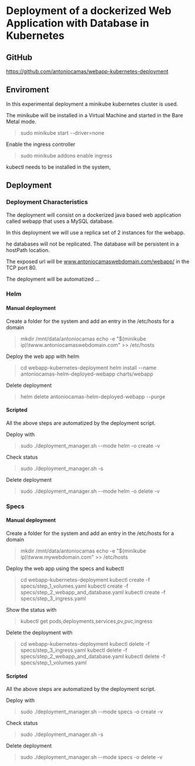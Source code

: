 # Deployment of a dockerized Web Application with Database in Kubernetes

## GitHub

https://github.com/antoniocamas/webapp-kubernetes-deployment

## Enviroment

In this experimental deployment a minikube kubernetes cluster is used.

The minikube will be installed in a Virtual Machine and started in the Bare Metal mode.

> sudo minikube start --driver=none

Enable the ingress controller

> sudo minikube addons enable ingress

kubectl needs to be installed in the system,

## Deployment

### Deployment Characteristics

The deployment will consist on a dockerized java based web application called webapp that uses a MySQL database.

In this deployment we will use a replica set of 2 instances for the webapp.

he databases will not be replicated.
The database will be persistent in a hostPath location.

The exposed url will be www.antoniocamaswebdomain.com/webapp/ in the TCP port 80.

The deployment will be automatized ...


### Helm

#### Manual deployment

Create a folder for the system and add an entry in the /etc/hosts for a domain
> mkdir /mnt/data/antoniocamas
> echo -e "$(minikube ip)\twww.antoniocamaswebdomain.com" >> /etc/hosts

Deploy the web app with helm

> cd webapp-kubernetes-deployment
> helm install --name antoniocamas-helm-deployed-webapp charts/webapp

Delete deployment 
> helm delete antoniocamas-helm-deployed-webapp --purge

#### Scripted

All the above steps are automatized by the deployment script.

Deploy with
> sudo ./deployment_manager.sh --mode helm -o create  -v

Check status
> sudo ./deployment_manager.sh -s

Delete deployment
> sudo ./deployment_manager.sh --mode helm -o delete  -v

### Specs

#### Manual deployment

Create a folder for the system and add an entry in the /etc/hosts for a domain
> mkdir /mnt/data/antoniocamas
> echo -e "$(minikube ip)\twww.mywebdomain.com" >> /etc/hosts

Deploy the web app using the specs and kubectl

> cd webapp-kubernetes-deployment
> kubectl create -f specs/step_1_volumes.yaml
> kubectl create -f specs/step_2_webapp_and_database.yaml
> kubectl create -f specs/step_3_ingress.yaml

Show the status with
> kubectl get pods,deployments,services,pv,pvc,ingress

Delete the deployment with

> cd webapp-kubernetes-deployment
> kubectl delete -f specs/step_3_ingress.yaml
> kubectl delete -f specs/step_2_webapp_and_database.yaml
> kubectl delete -f specs/step_1_volumes.yaml

#### Scripted

All the above steps are automatized by the deployment script.

Deploy with
> sudo ./deployment_manager.sh --mode specs -o create  -v

Check status
> sudo ./deployment_manager.sh -s

Delete deployment
> sudo ./deployment_manager.sh --mode specs -o delete  -v

